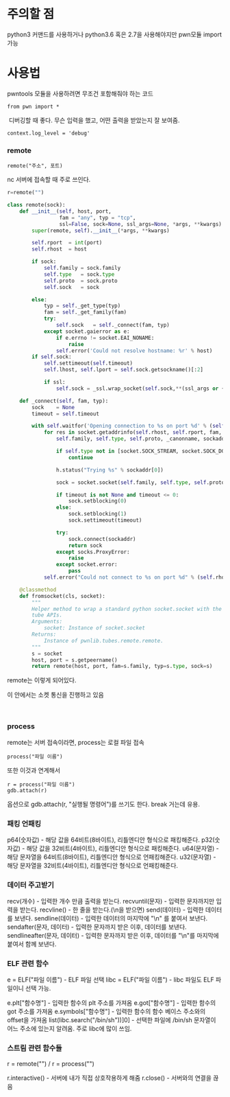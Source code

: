 # 주의할 점
python3 커맨드를 사용하거나
python3.6 혹은 2.7을 사용해야지만 pwn모듈 import가능


# 사용법

pwntools 모듈을 사용하려면 무조건 포함해줘야 하는 코드

	from pwn import *

​
디버깅할 때 좋다. 무슨 입력을 했고, 어떤 출력을 받았는지 잘 보여줌.

	context.log_level = 'debug'

### remote

	remote("주소", 포트)
	
nc 서버에 접속할 때 주로 쓰인다. 

```python
r=remote("")

class remote(sock):
    def __init__(self, host, port,
                 fam = "any", typ = "tcp",
                 ssl=False, sock=None, ssl_args=None, *args, **kwargs):
        super(remote, self).__init__(*args, **kwargs)

        self.rport  = int(port)
        self.rhost  = host

        if sock:
            self.family = sock.family
            self.type   = sock.type
            self.proto  = sock.proto
            self.sock   = sock

        else:
            typ = self._get_type(typ)
            fam = self._get_family(fam)
            try:
                self.sock   = self._connect(fam, typ)
            except socket.gaierror as e:
                if e.errno != socket.EAI_NONAME:
                    raise
                self.error('Could not resolve hostname: %r' % host)
        if self.sock:
            self.settimeout(self.timeout)
            self.lhost, self.lport = self.sock.getsockname()[:2]

            if ssl:
                self.sock = _ssl.wrap_socket(self.sock,**(ssl_args or {}))

    def _connect(self, fam, typ):
        sock    = None
        timeout = self.timeout

        with self.waitfor('Opening connection to %s on port %d' % (self.rhost, self.rport)) as h:
            for res in socket.getaddrinfo(self.rhost, self.rport, fam, typ, 0, socket.AI_PASSIVE):
                self.family, self.type, self.proto, _canonname, sockaddr = res

                if self.type not in [socket.SOCK_STREAM, socket.SOCK_DGRAM]:
                    continue

                h.status("Trying %s" % sockaddr[0])

                sock = socket.socket(self.family, self.type, self.proto)

                if timeout is not None and timeout <= 0:
                    sock.setblocking(0)
                else:
                    sock.setblocking(1)
                    sock.settimeout(timeout)

                try:
                    sock.connect(sockaddr)
                    return sock
                except socks.ProxyError:
                    raise
                except socket.error:
                    pass
            self.error("Could not connect to %s on port %d" % (self.rhost, self.rport))

    @classmethod
    def fromsocket(cls, socket):
        """
        Helper method to wrap a standard python socket.socket with the
        tube APIs.
        Arguments:
            socket: Instance of socket.socket
        Returns:
            Instance of pwnlib.tubes.remote.remote.
        """
        s = socket
        host, port = s.getpeername()
        return remote(host, port, fam=s.family, typ=s.type, sock=s)
```

remote는 이렇게 되어있다. 

이 안에서는 소켓 통신을 진행하고 있음

​
### process
remote는 서버 접속이라면, process는 로컬 파일 접속

	process("파일 이름")

또한 이것과 연계해서

	r = process("파일 이름")
	gdb.attach(r)
	
옵션으로 gdb.attach(r, "실행될 명령어")를 쓰기도 한다. break 거는데 유용.

### 패킹 언패킹
p64(숫자값) - 해당 값을 64비트(8바이트), 리틀엔디안 형식으로 패킹해준다.
p32(숫자값) - 해당 값을 32비트(4바이트), 리틀엔디안 형식으로 패킹해준다.
u64(문자열) - 해당 문자열을 64비트(8바이트), 리틀엔디안 형식으로 언패킹해준다.
u32(문자열) - 해당 문자열을 32비트(4바이트), 리틀엔디안 형식으로 언패킹해준다.

### 데이터 주고받기
recv(개수) - 입력한 개수 만큼 출력을 받는다.
recvuntil(문자) - 입력한 문자까지만 입력을 받는다.
recvline() - 한 줄을 받는다.(\n을 받으면)
send(데이터) - 입력한 데이터를 보낸다.
sendline(데이터) - 입력한 데이터의 마지막에 "\n" 를 붙여서 보낸다.
sendafter(문자, 데이터) - 입력한 문자까지 받은 이후, 데이터를 보낸다.
sendlineafter(문자, 데이터) - 입력한 문자까지 받은 이후, 데이터를 "\n"를 마지막에 붙여서 함께 보낸다.
​

### ELF 관련 함수

e = ELF("파일 이름") - ELF 파일 선택
libc = ELF("파일 이름") - libc 파일도 ELF 파일이니 선택 가능.

e.plt["함수명"] - 입력한 함수의 plt 주소를 가져옴
e.got["함수명"] - 입력한 함수의 got 주소를 가져옴
e.symbols["함수명"] - 입력한 함수의 함수 베이스 주소와의 offset을 가져옴
list(libc.search("/bin/sh"))]0] - 선택한 파일에 /bin/sh 문자열이 어느 주소에 있는지 알려옴. 주로 libc에 많이 쓰임.
​

### 스트림 관련 함수들

r = remote("") / r = process("")

r.interactive() - 서버에 내가 직접 상호작용하게 해줌
r.close() - 서버와의 연결을 끊음